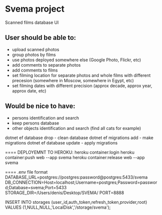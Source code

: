 # Svema project
Scanned films database UI

User should be able to:
---
* upload scanned photos
* group photos by films 
* use photos deployed somewhere else (Google Photo, Flickr, etc)
* add comments to separate photos
* add comments to films
* set filming location for separate photos and whole films with different precesion (somewhere in Moscow, somewhere in Egypt, etc)
* set filming dates with different precision (approx decade, approx year, approx date, etc)

Would be nice to have:
---
* persons identification and search
* keep persons database
* other objects identification and search (find all cats for example) 

dotnet ef database drop     - clean database
dotnet ef migrations add    - make migrations
dotnet ef database update   - apply migrations

==== DEPLOYEMNT TO HEROKU:
heroku container:login
heroku container:push web --app svema
heroku container:release web --app svema

==== .env file format
DATABASE_URL=postgres://postgres:password@postgres:5433/svema
DB_CONNECTION=Host=localhost;Username=postgres;Password=password;Database=svema;Port=5433
STORAGE_DIR=/Users/denis/Desktop/SVEMA/
PORT=8888

INSERT INTO storages (user_id,auth_token,refresh_token,provider,root) VALUES
	 (1,NULL,NULL,'LocalDisk','/storage/svema');

 